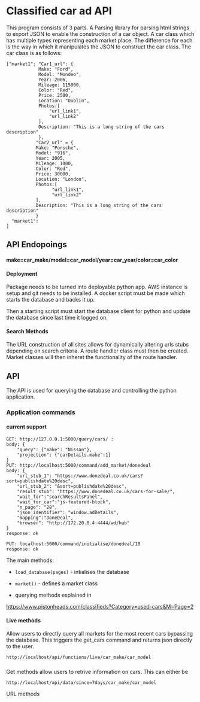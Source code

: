 # Classified car ad API


This program consists of 3 parts. A Parsing library for parsing html strings
to export JSON to enable the construction of a car object. A car class which
has multiple types representing each market place. The difference for each 
is the way in which it manipulates the JSON to construct the car class. The
car class is as follows:

    ["market1": "Car1_url": {
                Make: "Ford",
                Model: "Mondeo",
                Year: 2006,
                Mileage: 115000,
                Color: "Red",
                Price: 2500,
                Location: "Dublin",
                Photos:[
                    "url_link1",
                    "url_link2"
                ],
                Description: "This is a long string of the cars description"
                },
               "Car2_url" = {
               Make: "Porsche",
               Model: "916",
               Year: 2005,
               Mileage: 1000,
               Color: "Red",
               Price: 30000,
               Location: "London",
               Photos:[
                     "url_link1",
                     "url_link2"
               ],
               Description: "This is a long string of the cars description"
               }
      "market1":
    ]

## API Endopoings

#### make=car_make/model=car_model/year=car_year/color=car_color

#### Deployment

Package needs to be turned into deployable python app. AWS instance is setup
and git needs to be installed. A docker script must be made which starts
the database and backs it up.

Then a starting script must start the database client for python and update
the database since last time it logged on.

#### Search Methods

The URL construction of all sites allows for dynamically altering urls stubs
depending on search criteria. A route handler class must then be created.
Market classes will then inheret the functionality of the route handler.

## API

The API is used for querying the database and controlling the python application.

### Application commands

#### current support

    GET: http://127.0.0.1:5000/query/cars/ :
    body: {
        "query": {"make": "Nissan"},
        "projection": {"carDetails.make":1}
    }
    PUT: http://localhost:5000/command/add_market/donedeal
    body: {
    	"url_stub_1": "https://www.donedeal.co.uk/cars?sort=publishdate%20desc",
    	"url_stub_2": "&sort=publishdate%20desc",
    	"result_stub": "https://www.donedeal.co.uk/cars-for-sale/",
    	"wait_for":"searchResultsPanel",
    	"wait_for_car":"js-featured-block",
    	"n_page": "28",
    	"json_identifier": "window.adDetails",
    	"mapping":"DoneDeal",
    	"browser": "http://172.20.0.4:4444/wd/hub"
    }
    response: ok

    PUT: localhost:5000/command/initialise/donedeal/10
    response: ok

The main methods:

* `load_database(pages)` - intialises the database
* `market()` - defines a market class

* querying methods explained in

https://www.pistonheads.com/classifieds?Category=used-cars&M=Page=2

#### Live methods

Allow users to directly query all markets for the most recent cars bypassing
the database. This triggers the get_cars command and returns json directly
to the user.

    http://localhost/api/functions/live/car_make/car_model


###
Get methods allow users to retrive information on cars. This can either be

    http://localhost/api/data/since=7days/car_make/car_model

URL methods
